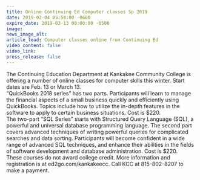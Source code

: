 ```yaml
---
title: Online Continuing Ed Computer classes Sp 2019
date: 2019-02-04 05:58:00 -0600
expire_date: 2019-03-13 00:00:00 -0500
image:
news_image_alt:
article_lead: Computer classes online from Continuing Ed
video_content: false
video_link:
press_release: false
---
```


The Continuing Education Department at Kankakee Community College is offering a number of online classes for computer skills this winter. Start dates are Feb. 13 or March 13.<br>“QuickBooks 2018 series” has two parts. Participants will learn to manage the financial aspects of a small business quickly and efficiently using QuickBooks. Topics include how to utilize the in-depth features in the software to apply to certain business situations. Cost is $220.<br>The two-part “SQL Series” starts with Structured Query Language (SQL), a powerful and universal database programming language. The second part covers advanced techniques of writing powerful queries for complicated searches and data sorting. Participants will become confident in a wide range of advanced SQL techniques, and enhance their abilities in the fields of software development and database administration. Cost is $220.<br>These courses do not award college credit. More information and registration is at ed2go.com/kankakeecc. Call KCC at 815-802-8207 to make a payment.